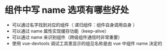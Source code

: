# 组件中写 name 选项有哪些好处

+ 可以通过名字找到对应的组件（ 递归组件：组件自身调用自身 ）
+ 可以通过 name 属性实现缓存功能（keep-alive）
+ 可以通过 name 来识别组件（跨级组件通信时非常重要）
+ 使用 vue-devtools 调试工具里显示的组见名称是由 vue 中组件 name 决定的


